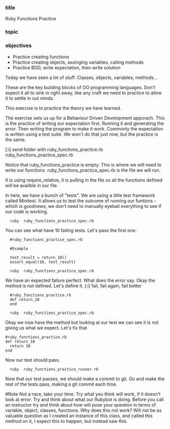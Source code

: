 ### title

Ruby Functions Practice

### topic

### objectives
* Practice creating functions
* Practice creating objects, assinging variables, calling methods
* Practice BDD, write expectation, then write solution

Today we have seen a lot of stuff.  Classes, objects, variables, methods...

These are the key building blocks of OO programming languages.  Don't expect it all to sink in right away, like any craft we need to practice to allow it to settle in out minds.

This exercise is to practice the theory we have learned.

The exercise sets us up for a Behaviour Driven Development apporach.  This is the practice of writing our expectation first.  Running it and generating the error. Then writing the program to make it work.  Commonly the expectation is written using a test suite.  We won't do that just now,  but the practice is the same.

[:i] send folder with ruby_functions_practice.rb ruby_functions_practice_spec.rb

Notice that ruby_functions_practice is empty.  This is where we will need to write our functions.
ruby_functions_practice_spec.rb is the file we will run. 

It is using require_relative,  it is pulling in the file so all the functions defined will be availble in our file.

In here, we have a bunch of "tests". We are using a little test framework called Minitest. It allows us to test the outcome of running our funtions - which is goodnews, we don't need to manually eyeball everything to see if our code is working.

```
  ruby  ruby_functions_practice_spec.rb
```

You can see what have 10 failing tests. Let's pass the first one.

```
  #ruby_functions_practice_spec.rb

  #Example

  test_result = return_10()
  assert_equal(10, test_result)
```

```
  ruby  ruby_functions_practice_spec.rb
```
We have an expected failure perfect.  What does the error say. Okay the method is not defined.  Let's define it.
[:i] fail, fail again, fail better

```
  #ruby_functions_practice.rb
  def return_10
  end
```
```
  ruby  ruby_functions_practice_spec.rb
```
Okay we now have the method but looking at our text we can see it is not giving us what we expect. Let's fix that

```
#ruby_functions_practice.rb
def return_10
  return 10
end
```
Now our test should pass.

```
  ruby  ruby_functions_practice_runner.rb
```

Now that our test passes, we should make a commit to git. Go and make the rest of the tests pass, making a git commit each time.

#Note
Not a race, take your time. Try what you think will work, if it doesn't look at error.  Try and think about what our Rubybot is doing. Before you call an instructor try and think about how will pose your question in terms of variable, object, classes, functions.  Why does this not work? Will not be as valuable question as I created an instance of this class,  and called this method on it,  I expect this to happen,  but instead saw this.
